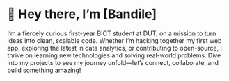 # 👋 Hey there, I’m [Bandile]

I’m a fiercely curious first-year BICT student at DUT, on a mission to turn ideas into clean, scalable code. Whether I’m hacking together my first web app, exploring the latest in data analytics, or contributing to open-source, I thrive on learning new technologies and solving real-world problems. Dive into my projects to see my journey unfold—let’s connect, collaborate, and build something amazing!  
